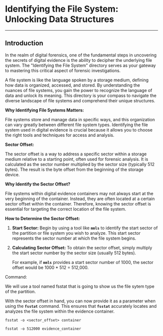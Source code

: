 # ****Identifying the File System: Unlocking Data Structures****

---

## **Introduction**

In the realm of digital forensics, one of the fundamental steps in uncovering the secrets of digital evidence is the ability to decipher the underlying file system. The "Identifying the File System" directory serves as your gateway to mastering this critical aspect of forensic investigations.

A file system is like the language spoken by a storage medium, defining how data is organized, accessed, and stored. By understanding the nuances of file systems, you gain the power to recognize the language of data and unlock its meaning. This directory is your compass to navigate the diverse landscape of file systems and comprehend their unique structures.

**Why Identifying File Systems Matters:**

File systems store and manage data in specific ways, and this organization can vary greatly between different file system types. Identifying the file system used in digital evidence is crucial because it allows you to choose the right tools and techniques for access and analysis.

**Sector Offset:**

The sector offset is a way to address a specific sector within a storage medium relative to a starting point, often used for forensic analysis.  It is calculated as the sector number multiplied by the sector size (typically 512 bytes). The result is the byte offset from the beginning of the storage device.

**Why Identify the Sector Offset?**

File systems within digital evidence containers may not always start at the very beginning of the container. Instead, they are often located at a certain sector offset within the container. Therefore, knowing the sector offset is essential for targeting the correct location of the file system.

**How to Determine the Sector Offset:**

1. **Start Sector:** Begin by using a tool like **`mmls`** to identify the start sector of the partition or file system you wish to analyze. This start sector represents the sector number at which the file system begins.
2. **Calculating Sector Offset:** To obtain the sector offset, simply multiply the start sector number by the sector size (usually 512 bytes).
    
    For example, if **`mmls`** provides a start sector number of 1000, the sector offset would be 1000 * 512 = 512,000.
    

Command:

We will use a tool named fsstat that is going to show us the file sytem type of the partition. 

With the sector offset in hand, you can now provide it as a parameter when using the **`fsstat`** command. This ensures that **`fsstat`** accurately locates and analyzes the file system within the evidence container.

`fsstat -o <sector_offset> container`

`fsstat -o 512000 evidence_container`
